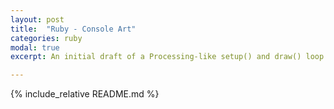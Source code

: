```yaml
---
layout: post
title:  "Ruby - Console Art"
categories: ruby
modal: true
excerpt: An initial draft of a Processing-like setup() and draw() loop within Ruby, but confined to the console.

---
```


{% include_relative README.md %}

